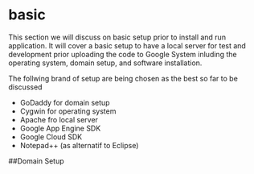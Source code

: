 basic
=====

This section we will discuss on basic setup prior to install and run application.
It will cover a basic setup to have a local server for test and development prior uploading the code to Google System inluding the operating system, domain setup, and software installation.

The follwing brand of setup are being chosen as the best so far to be discussed
* GoDaddy for domain setup
* Cygwin for operating system
* Apache fro local server
* Google App Engine SDK
* Google Cloud SDK
* Notepad++ (as alternatif to Eclipse)

##Domain Setup

